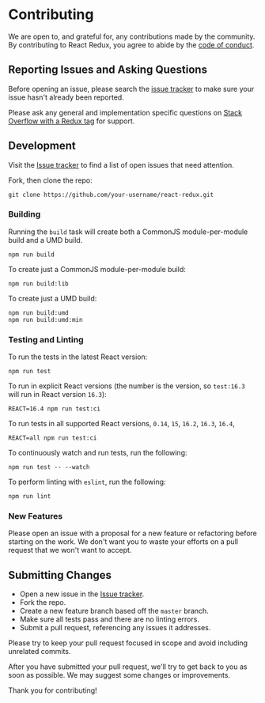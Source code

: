 # Contributing
We are open to, and grateful for, any contributions made by the community.  By contributing to React Redux, you agree to abide by the [code of conduct](https://github.com/reduxjs/react-redux/blob/master/CODE_OF_CONDUCT.md).

## Reporting Issues and Asking Questions
Before opening an issue, please search the [issue tracker](https://github.com/reduxjs/react-redux/issues) to make sure your issue hasn't already been reported.

Please ask any general and implementation specific questions on [Stack Overflow with a Redux tag](http://stackoverflow.com/questions/tagged/redux?sort=votes&pageSize=50) for support.

## Development

Visit the [Issue tracker](https://github.com/reduxjs/react-redux/issues) to find a list of open issues that need attention.

Fork, then clone the repo:
```
git clone https://github.com/your-username/react-redux.git
```

### Building

Running the `build` task will create both a CommonJS module-per-module build and a UMD build.
```
npm run build
```

To create just a CommonJS module-per-module build:
```
npm run build:lib
```

To create just a UMD build:
```
npm run build:umd
npm run build:umd:min
```

### Testing and Linting

To run the tests in the latest React version:
```
npm run test
```

To run in explicit React versions (the number is the version, so `test:16.3` will run in React version `16.3`):
```
REACT=16.4 npm run test:ci
```

To run tests in all supported React versions, `0.14`, `15`, `16.2`, `16.3`, `16.4`,
```
REACT=all npm run test:ci
``` 

To continuously watch and run tests, run the following:
```
npm run test -- --watch
```

To perform linting with `eslint`, run the following:
```
npm run lint
```

### New Features

Please open an issue with a proposal for a new feature or refactoring before starting on the work. We don't want you to waste your efforts on a pull request that we won't want to accept.

## Submitting Changes

* Open a new issue in the [Issue tracker](https://github.com/reduxjs/react-redux/issues).
* Fork the repo.
* Create a new feature branch based off the `master` branch.
* Make sure all tests pass and there are no linting errors.
* Submit a pull request, referencing any issues it addresses.

Please try to keep your pull request focused in scope and avoid including unrelated commits.

After you have submitted your pull request, we'll try to get back to you as soon as possible. We may suggest some changes or improvements.

Thank you for contributing!
